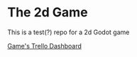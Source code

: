 # The 2d Game
This is a test(?) repo for a 2d Godot game

[Game's Trello Dashboard](https://trello.com/b/Vcvc82tN/games-er-something)
